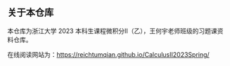 
## 关于本仓库

本仓库为浙江大学 2023 本科生课程微积分II（乙），王何宇老师班级的习题课资料仓库。

在线阅读网站为：https://reichtumqian.github.io/CalculusII2023Spring/